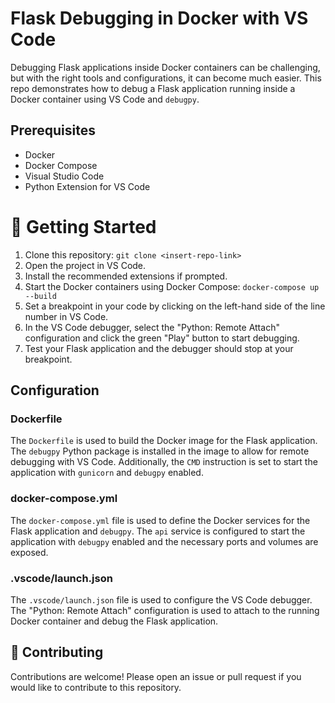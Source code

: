 
# Flask Debugging in Docker with VS Code

Debugging Flask applications inside Docker containers can be challenging, but with the right tools and configurations, it can become much easier. This repo demonstrates how to debug a Flask application running inside a Docker container using VS Code and `debugpy`.

## Prerequisites

-   Docker
-   Docker Compose
-   Visual Studio Code
-   Python Extension for VS Code

 # 🚀 Getting Started

1.  Clone this repository:
	`git clone <insert-repo-link>`
2.  Open the project in VS Code.
3.  Install the recommended extensions if prompted.
4.  Start the Docker containers using Docker Compose:
	`docker-compose up --build`
5.  Set a breakpoint in your code by clicking on the left-hand side of the line number in VS Code.
6.  In the VS Code debugger, select the "Python: Remote Attach" configuration and click the green "Play" button to start debugging.
7.  Test your Flask application and the debugger should stop at your breakpoint.

## Configuration
### Dockerfile

The `Dockerfile` is used to build the Docker image for the Flask application. The `debugpy` Python package is installed in the image to allow for remote debugging with VS Code. Additionally, the `CMD` instruction is set to start the application with `gunicorn` and `debugpy` enabled.

### docker-compose.yml

The `docker-compose.yml` file is used to define the Docker services for the Flask application and `debugpy`. The `api` service is configured to start the application with `debugpy` enabled and the necessary ports and volumes are exposed.

### .vscode/launch.json

The `.vscode/launch.json` file is used to configure the VS Code debugger. The "Python: Remote Attach" configuration is used to attach to the running Docker container and debug the Flask application.

## 🤝 Contributing
Contributions are welcome! Please open an issue or pull request if you would like to contribute to this repository.